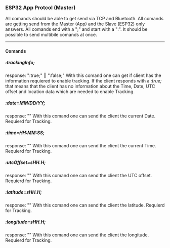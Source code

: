 ### ESP32 App Protcol (Master)

All comands should be able to get send via TCP and Bluetooth. All comands are getting send from the Master (App) and the Slave (ESP32) only answers. All comands end with a ";" and start with a ":". It should be possible to send multibile comands at once. 

------------
#### Comands
##### :trackingInfo;
response: ":true;" || ":false;"
With this comand one can get if client has the information requiered to enable tracking. If the client responds with a *:true;* that means that the client has no information about the Time, Date, UTC offset and location data which are needed to enable Tracking. 

##### :date=MM/DD/YY;
response: ""
With this comand one can send the client the current Date. Requierd for Tracking.

##### :time=HH:MM:SS;
response: ""
With this comand one can send the client the current Time. Requierd for Tracking.

##### :utcOffset=sHH.H;
response: ""
With this comand one can send the client the UTC offset. Requierd for Tracking.

##### :latitude=sHH.H;
response: ""
With this comand one can send the client the latitude. Requierd for Tracking.

##### :longitude=sHH.H;
response: ""
With this comand one can send the client the longitude. Requierd for Tracking.




